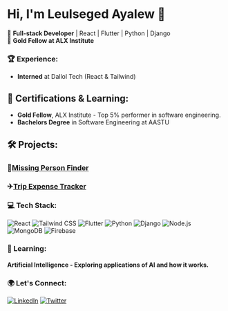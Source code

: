 # Hi, I'm Leulseged Ayalew 👋

🔹 **Full-stack Developer** | React | Flutter | Python | Django  
🔹 **Gold Fellow at ALX Institute**  

### 🏆 Experience:
- **Interned** at Dallol Tech (React & Tailwind)

## 📜 Certifications & Learning:
- **Gold Fellow**, ALX Institute - Top 5% performer in software engineering.
- **Bachelors Degree** in Software Engineering at AASTU


## 🛠️ Projects: 
### 🔎[Missing Person Finder](https://github.com/CapStoneProject-Missing-People/Missing-individual)
### ✈[Trip Expense Tracker](https://github.com/leul1992/TrackExp)

### 💻 Tech Stack:
![React](https://img.shields.io/badge/-React-61DAFB?style=flat&logo=react&logoColor=white)
![Tailwind CSS](https://img.shields.io/badge/-Tailwind%20CSS-38B2AC?style=flat&logo=tailwind-css&logoColor=white)
![Flutter](https://img.shields.io/badge/-Flutter-02569B?style=flat&logo=flutter&logoColor=white)
![Python](https://img.shields.io/badge/-Python-3776AB?style=flat&logo=python&logoColor=white)
![Django](https://img.shields.io/badge/-Django-092E20?style=flat&logo=django&logoColor=white)
![Node.js](https://img.shields.io/badge/-Node.js-339933?style=flat&logo=node.js&logoColor=white)
![MongoDB](https://img.shields.io/badge/-MongoDB-47A248?style=flat&logo=mongodb&logoColor=white)
![Firebase](https://img.shields.io/badge/-Firebase-FFCA28?style=flat&logo=firebase&logoColor=white)




### 🌱 Learning:
#### **Artificial Intelligence** - Exploring applications of AI and how it works.

### 🌍 Let's Connect:
[![LinkedIn](https://img.shields.io/badge/LinkedIn-0077B5?style=flat&logo=linkedin&logoColor=white)](https://www.linkedin.com/in/leulseged-ayalew-352a461a0/)
[![Twitter](https://img.shields.io/badge/Twitter-1DA1F2?style=flat&logo=twitter&logoColor=white)](https://x.com/Leulbkm)
